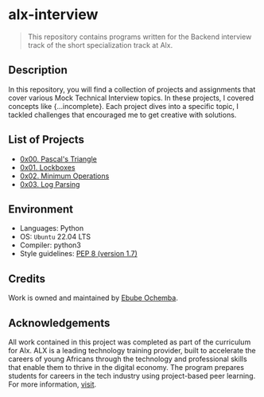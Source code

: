 # alx-interview

> This repository contains programs written for the Backend interview track of the short specialization track at Alx. 

## Description

In this repository, you will find a collection of projects and assignments that cover various Mock Technical Interview topics. In these projects, I covered concepts like {...incomplete}. Each project dives into a specific topic, I tackled challenges that encouraged me to get creative with solutions.

## List of Projects

- [0x00. Pascal's Triangle](https://github.com/Ebube-Ochemba/alx-interview/blob/main/0x00-pascal_triangle)
- [0x01. Lockboxes](https://github.com/Ebube-Ochemba/alx-interview/blob/main/0x01-lockboxes)
- [0x02. Minimum Operations](https://github.com/Ebube-Ochemba/alx-interview/blob/main/0x02-minimum_operations)
- [0x03. Log Parsing](https://github.com/Ebube-Ochemba/alx-interview/blob/main/0x03-log_parsing)

## Environment

- Languages: Python
- OS: `Ubuntu` 22.04 LTS
- Compiler: python3
- Style guidelines: [PEP 8 (version 1.7)](https://peps.python.org/pep-0008/)

## Credits

Work is owned and maintained by [Ebube Ochemba](https://twitter.com/ebube116).

## Acknowledgements

All work contained in this project was completed as part of the curriculum for Alx. ALX is a leading technology training provider, built to accelerate the careers of young Africans through the technology and professional skills that enable them to thrive in the digital economy. The program prepares students for careers in the tech industry using project-based peer learning.
For more information, [visit](https://www.alxafrica.com/).
